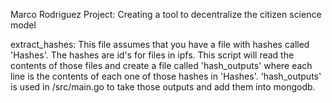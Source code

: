 Marco Rodriguez
Project: Creating a tool to decentralize the citizen science model

extract_hashes:
	This file assumes that you have a file with hashes called 'Hashes'. The hashes are id's for files in ipfs.
	This script will read the contents of those files and create a file called 'hash_outputs' where each line is the contents of each one of those hashes in 'Hashes'.
	'hash_outputs' is used in /src/main.go to take those outputs and add them into mongodb.
